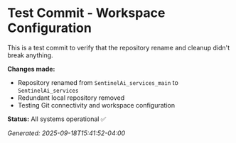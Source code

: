 # Test Commit - Workspace Configuration

This is a test commit to verify that the repository rename and cleanup didn't break anything.

**Changes made:**
- Repository renamed from `SentinelAi_services_main` to `SentinelAi_services`
- Redundant local repository removed
- Testing Git connectivity and workspace configuration

**Status:** All systems operational ✅

*Generated: 2025-09-18T15:41:52-04:00*
